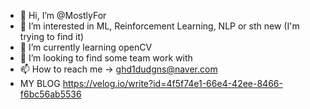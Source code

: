 - 👋 Hi, I’m @MostlyFor
- 👀 I’m interested in ML, Reinforcement Learning, NLP or sth new (I'm trying to find it)
- 🌱 I’m currently learning openCV
- 💞️ I’m looking to find some team work with
- 📫 How to reach me -> ghd1dudgns@naver.com
- MY BLOG
https://velog.io/write?id=4f5f74e1-66e4-42ee-8466-f6bc56ab5536

<!---
MostlyFor/MostlyFor is a ✨ special ✨ repository because its `README.md` (this file) appears on your GitHub profile.
You can click the Preview link to take a look at your changes.
--->
